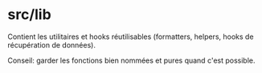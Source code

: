 # src/lib

Contient les utilitaires et hooks réutilisables (formatters, helpers, hooks de récupération de données).

Conseil: garder les fonctions bien nommées et pures quand c'est possible.
